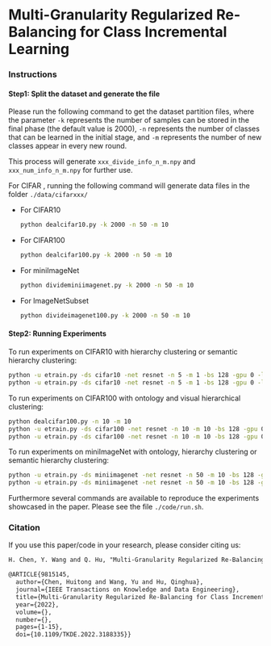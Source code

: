 # Multi-Granularity Regularized Re-Balancing for Class Incremental Learning

 ### Instructions

#### Step1: Split the dataset and generate the file

Please run the following command to get the dataset partition files, where the parameter `-k` represents the number of samples can be stored in the final phase (the default value is 2000), `-n` represents the number of classes that can be learned in the initial stage, and `-m` represents the number of new classes appear in every new round.

This process will generate  `xxx_divide_info_n_m.npy`  and  `xxx_num_info_n_m.npy`  for further use.

For CIFAR , running the following command will generate data files in the folder `./data/cifarxxx/`

+ For CIFAR10

  ~~~bash
  python dealcifar10.py -k 2000 -n 50 -m 10
  ~~~

+ For CIFAR100

  ~~~bash
  python dealcifar100.py -k 2000 -n 50 -m 10
  ~~~

+ For miniImageNet

  ~~~bash
  python divideminiimagenet.py -k 2000 -n 50 -m 10
  ~~~

+ For ImageNetSubset

  ~~~bash
  python divideimagenet100.py -k 2000 -n 50 -m 10
  ~~~



#### Step2: Running Experiments

To run experiments on CIFAR10 with hierarchy clustering or semantic hierarchy clustering:

~~~bash
python -u etrain.py -ds cifar10 -net resnet -n 5 -m 1 -bs 128 -gpu 0 -lr 0.001 -lrdecay 0.1 -setloss ce+distill+hierloss --cbloss -cluster 2 -beta 20 -dscale 1.0 -scale 0.5  -savename c10_sem_5_1 > c10_sem_5_1.txt 2>&1
python -u etrain.py -ds cifar10 -net resnet -n 5 -m 1 -bs 128 -gpu 0 -lr 0.001 -lrdecay 0.1 -setloss ce+distill+hierloss --cbloss --vis_hier -cluster 5 -beta 20 -dscale 1.0 -scale 0.5 -savename c10_vis_5_1 > c10_vis_5_1.txt 2>&1
~~~

To run experiments on CIFAR100 with ontology and visual hierarchical clustering:

~~~bash
python dealcifar100.py -n 10 -m 10
python -u etrain.py -ds cifar100 -net resnet -n 10 -m 10 -bs 128 -gpu 0 -lr 0.001 -lrdecay 0.1 -setloss ce+distill+hierloss --cbloss -beta 20 -dscale 0.1 -savename c100_ont_10_10 > c100_ont_10_10.txt 2>&1
python -u etrain.py -ds cifar100 -net resnet -n 10 -m 10 -bs 128 -gpu 0 -lr 0.001 -lrdecay 0.1 -setloss ce+distill+hierloss --cbloss --vis_hier -cluster 5 -beta 20 -dscale 0.1 -savename c100_vis_10_10_n5 > c100_vis_10_10_n5.txt 2>&1
~~~

To run experiments on miniImageNet with ontology, hierarchy clustering or semantic hierarchy clustering:

~~~bash
python -u etrain.py -ds miniimagenet -net resnet -n 50 -m 10 -bs 128 -gpu 0 -lr 0.001 -lrdecay 0.1 -setloss ce+distill+hierloss --cbloss -beta 50 -cluster -2 -dscale 1.0 -savename mini_ont_50_10 > mini_ont_50_10.txt 2>&1
python -u etrain.py -ds miniimagenet -net resnet -n 50 -m 10 -bs 128 -gpu 0 -lr 0.001 -lrdecay 0.1 -setloss ce+distill+hierloss --cbloss --vis_hier -cluster 10 -beta 50 -dscale 1.0 -savename mini_vis_50_10_n10 > mini_vis_50_10_n10.txt 2>&1
~~~



Furthermore several commands are available to reproduce the experiments showcased in the paper. Please see the file `./code/run.sh`.

### Citation

If you use this paper/code in your research, please consider citing us:

~~~txt
H. Chen, Y. Wang and Q. Hu, "Multi-Granularity Regularized Re-Balancing for Class Incremental Learning," in IEEE Transactions on Knowledge and Data Engineering, 2022, doi: 10.1109/TKDE.2022.3188335.
~~~

~~~txt
@ARTICLE{9815145,
  author={Chen, Huitong and Wang, Yu and Hu, Qinghua},
  journal={IEEE Transactions on Knowledge and Data Engineering}, 
  title={Multi-Granularity Regularized Re-Balancing for Class Incremental Learning}, 
  year={2022},
  volume={},
  number={},
  pages={1-15},
  doi={10.1109/TKDE.2022.3188335}}
~~~



